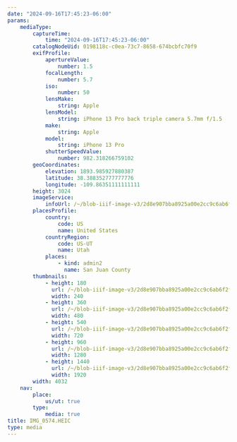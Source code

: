 ```yaml
---
date: "2024-09-16T17:45:23-06:00"
params:
    mediaType:
        captureTime:
            time: "2024-09-16T17:45:23-06:00"
        catalogNodeUid: 0198118c-c0ea-73c7-8658-674bcbfc70f9
        exifProfile:
            apertureValue:
                number: 1.5
            focalLength:
                number: 5.7
            iso:
                number: 50
            lensMake:
                string: Apple
            lensModel:
                string: iPhone 13 Pro back triple camera 5.7mm f/1.5
            make:
                string: Apple
            model:
                string: iPhone 13 Pro
            shutterSpeedValue:
                number: 982.318266759102
        geoCoordinates:
            elevation: 1893.985927880387
            latitude: 38.388352777777776
            longitude: -109.86351111111111
        height: 3024
        imageService:
            infoUrl: /~/blob-iiif-image-v3/2d8e907bba8925a00e2cc9c6ab6f2f62a9da343a5642940ccf65caf85a4ddcba/info.json
        placesProfile:
            country:
                code: US
                name: United States
            countryRegion:
                code: US-UT
                name: Utah
            places:
                - kind: admin2
                  name: San Juan County
        thumbnails:
            - height: 180
              url: /~/blob-iiif-image-v3/2d8e907bba8925a00e2cc9c6ab6f2f62a9da343a5642940ccf65caf85a4ddcba/full/240%2C180/0/default.jpg
              width: 240
            - height: 360
              url: /~/blob-iiif-image-v3/2d8e907bba8925a00e2cc9c6ab6f2f62a9da343a5642940ccf65caf85a4ddcba/full/480%2C360/0/default.jpg
              width: 480
            - height: 540
              url: /~/blob-iiif-image-v3/2d8e907bba8925a00e2cc9c6ab6f2f62a9da343a5642940ccf65caf85a4ddcba/full/720%2C540/0/default.jpg
              width: 720
            - height: 960
              url: /~/blob-iiif-image-v3/2d8e907bba8925a00e2cc9c6ab6f2f62a9da343a5642940ccf65caf85a4ddcba/full/1280%2C960/0/default.jpg
              width: 1280
            - height: 1440
              url: /~/blob-iiif-image-v3/2d8e907bba8925a00e2cc9c6ab6f2f62a9da343a5642940ccf65caf85a4ddcba/full/1920%2C1440/0/default.jpg
              width: 1920
        width: 4032
    nav:
        place:
            us/ut: true
        type:
            media: true
title: IMG_0574.HEIC
type: media
---
```

